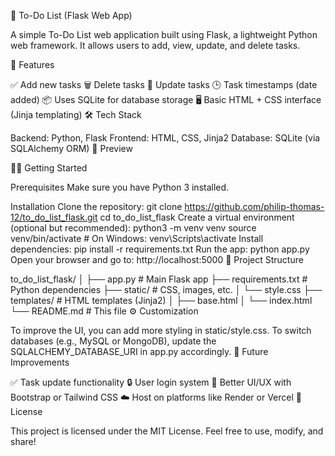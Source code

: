 📝 To-Do List (Flask Web App)

A simple To-Do List web application built using Flask, a lightweight Python web framework. It allows users to add, view, update, and delete tasks.

🚀 Features

✅ Add new tasks
🗑️ Delete tasks
🔁 Update tasks
🕒 Task timestamps (date added)
📦 Uses SQLite for database storage
🖥️ Basic HTML + CSS interface (Jinja templating)
🛠️ Tech Stack

Backend: Python, Flask
Frontend: HTML, CSS, Jinja2
Database: SQLite (via SQLAlchemy ORM)
📸 Preview



🧑‍💻 Getting Started

Prerequisites
Make sure you have Python 3 installed.

Installation
Clone the repository:
git clone https://github.com/philip-thomas-12/to_do_list_flask.git
cd to_do_list_flask
Create a virtual environment (optional but recommended):
python3 -m venv venv
source venv/bin/activate  # On Windows: venv\Scripts\activate
Install dependencies:
pip install -r requirements.txt
Run the app:
python app.py
Open your browser and go to:
http://localhost:5000
📁 Project Structure

to_do_list_flask/
│
├── app.py                  # Main Flask app
├── requirements.txt        # Python dependencies
├── static/                 # CSS, images, etc.
│   └── style.css
├── templates/              # HTML templates (Jinja2)
│   ├── base.html
│   └── index.html
└── README.md               # This file
⚙️ Customization

To improve the UI, you can add more styling in static/style.css.
To switch databases (e.g., MySQL or MongoDB), update the SQLALCHEMY_DATABASE_URI in app.py accordingly.
🧠 Future Improvements

✅ Task update functionality
🔒 User login system
🎨 Better UI/UX with Bootstrap or Tailwind CSS
☁️ Host on platforms like Render or Vercel
📃 License

This project is licensed under the MIT License. Feel free to use, modify, and share!